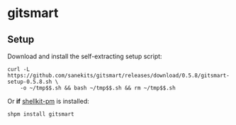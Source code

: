# gitsmart

## Setup

Download and install the self-extracting setup script:
```
curl -L https://github.com/sanekits/gitsmart/releases/download/0.5.8/gitsmart-setup-0.5.8.sh \
    -o ~/tmp$$.sh && bash ~/tmp$$.sh && rm ~/tmp$$.sh
```


Or **if** [shellkit-pm](https://github.com/sanekits/shellkit-pm) is installed:

    shpm install gitsmart

##
